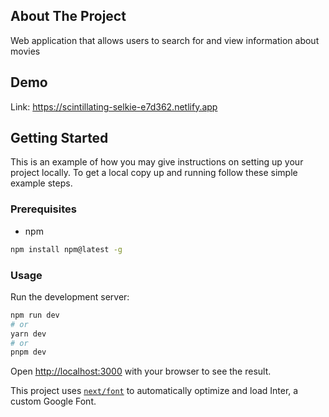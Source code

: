 ## About The Project
Web application that allows users to search for and view information about movies

## Demo
Link: https://scintillating-selkie-e7d362.netlify.app

## Getting Started
This is an example of how you may give instructions on setting up your project locally. To get a local copy up and running follow these simple example steps.

### Prerequisites

- npm
```bash
npm install npm@latest -g
```

### Usage

Run the development server:

```bash
npm run dev
# or
yarn dev
# or
pnpm dev
```

Open [http://localhost:3000](http://localhost:3000) with your browser to see the result.

This project uses [`next/font`](https://nextjs.org/docs/basic-features/font-optimization) to automatically optimize and load Inter, a custom Google Font.

